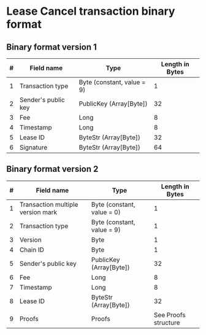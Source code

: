# Lease Cancel transaction binary format

## Binary format version 1

| \# | Field name | Type | Length in Bytes |
| --- | --- | --- | --- |
| 1 | Transaction type | Byte \(constant, value = 9\) | 1
| 2 | Sender's public key | PublicKey \(Array[Byte]\) | 32
| 3 | Fee | Long | 8
| 4 | Timestamp | Long | 8
| 5 | Lease ID | ByteStr \(Array[Byte]\) | 32
| 6 | Signature | ByteStr \(Array[Byte]\) | 64

## Binary format version 2

| \# | Field name | Type | Length in Bytes |
| --- | --- | --- | --- |
| 1 | Transaction multiple version mark | Byte \(constant, value = 0\) | 1
| 2 | Transaction type | Byte \(constant, value = 9\) | 1
| 3 | Version | Byte | 1
| 4 | Chain ID | Byte | 1
| 5 | Sender's public key | PublicKey \(Array[Byte]\) | 32
| 6 | Fee | Long | 8
| 7 | Timestamp | Long | 8
| 8 | Lease ID | ByteStr \(Array[Byte]\) | 32
| 9 | Proofs | Proofs | See Proofs structure
